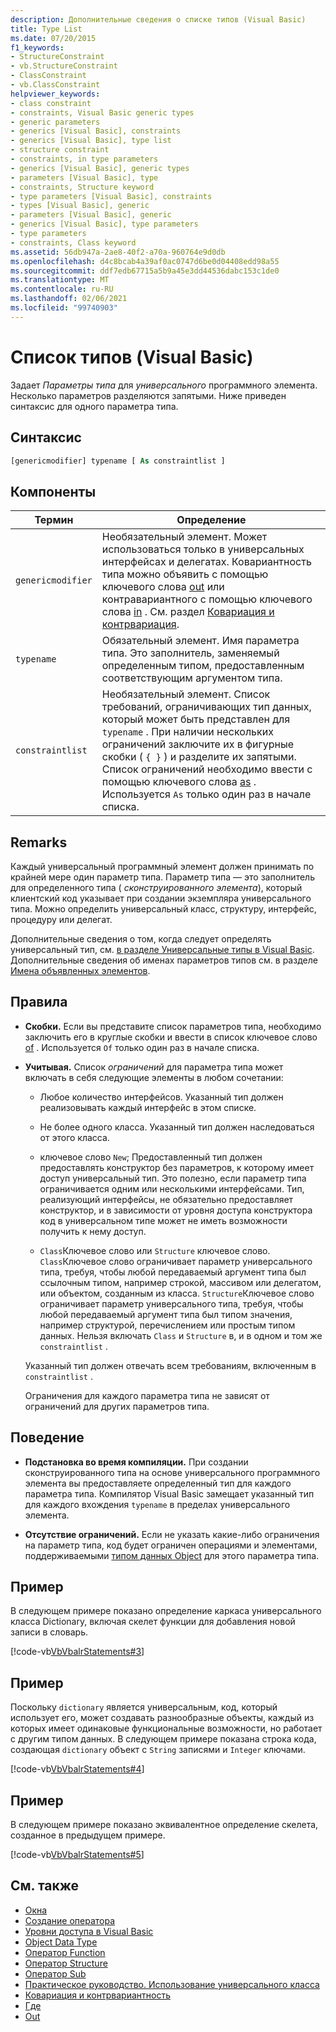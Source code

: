 ```yaml
---
description: Дополнительные сведения о списке типов (Visual Basic)
title: Type List
ms.date: 07/20/2015
f1_keywords:
- StructureConstraint
- vb.StructureConstraint
- ClassConstraint
- vb.ClassConstraint
helpviewer_keywords:
- class constraint
- constraints, Visual Basic generic types
- generic parameters
- generics [Visual Basic], constraints
- generics [Visual Basic], type list
- structure constraint
- constraints, in type parameters
- generics [Visual Basic], generic types
- parameters [Visual Basic], type
- constraints, Structure keyword
- type parameters [Visual Basic], constraints
- types [Visual Basic], generic
- parameters [Visual Basic], generic
- generics [Visual Basic], type parameters
- type parameters
- constraints, Class keyword
ms.assetid: 56db947a-2ae8-40f2-a70a-960764e9d0db
ms.openlocfilehash: d4c8bcab4a39af0ac0747d6be0d04408edd98a55
ms.sourcegitcommit: ddf7edb67715a5b9a45e3dd44536dabc153c1de0
ms.translationtype: MT
ms.contentlocale: ru-RU
ms.lasthandoff: 02/06/2021
ms.locfileid: "99740903"
---
```

# <a name="type-list-visual-basic"></a>Список типов (Visual Basic)

Задает *Параметры типа* для *универсального* программного элемента. Несколько параметров разделяются запятыми. Ниже приведен синтаксис для одного параметра типа.

## <a name="syntax"></a>Синтаксис

```vb
[genericmodifier] typename [ As constraintlist ]
```

## <a name="parts"></a>Компоненты

|Термин|Определение|
|---|---|
|`genericmodifier`|Необязательный элемент. Может использоваться только в универсальных интерфейсах и делегатах. Ковариантность типа можно объявить с помощью ключевого слова [out](../modifiers/out-generic-modifier.md) или контравариантного с помощью ключевого слова [in](../modifiers/in-generic-modifier.md) . См. раздел [Ковариация и контрвариация](../../programming-guide/concepts/covariance-contravariance/index.md).|
|`typename`|Обязательный элемент. Имя параметра типа. Это заполнитель, заменяемый определенным типом, предоставленным соответствующим аргументом типа.|
|`constraintlist`|Необязательный элемент. Список требований, ограничивающих тип данных, который может быть представлен для `typename` . При наличии нескольких ограничений заключите их в фигурные скобки ( `{ }` ) и разделите их запятыми. Список ограничений необходимо ввести с помощью ключевого слова [as](as-clause.md) . Используется `As` только один раз в начале списка.|

## <a name="remarks"></a>Remarks

Каждый универсальный программный элемент должен принимать по крайней мере один параметр типа. Параметр типа — это заполнитель для определенного типа ( *сконструированного элемента*), который клиентский код указывает при создании экземпляра универсального типа. Можно определить универсальный класс, структуру, интерфейс, процедуру или делегат.

Дополнительные сведения о том, когда следует определять универсальный тип, см. [в разделе Универсальные типы в Visual Basic](../../programming-guide/language-features/data-types/generic-types.md). Дополнительные сведения об именах параметров типов см. в разделе [Имена объявленных элементов](../../programming-guide/language-features/declared-elements/declared-element-names.md).

## <a name="rules"></a>Правила

- **Скобки.** Если вы представите список параметров типа, необходимо заключить его в круглые скобки и ввести в список ключевое слово [of](of-clause.md) . Используется `Of` только один раз в начале списка.

- **Учитывая.** Список *ограничений* для параметра типа может включать в себя следующие элементы в любом сочетании:

  - Любое количество интерфейсов. Указанный тип должен реализовывать каждый интерфейс в этом списке.

  - Не более одного класса. Указанный тип должен наследоваться от этого класса.

  - ключевое слово `New`; Предоставленный тип должен предоставлять конструктор без параметров, к которому имеет доступ универсальный тип. Это полезно, если параметр типа ограничивается одним или несколькими интерфейсами. Тип, реализующий интерфейсы, не обязательно предоставляет конструктор, и в зависимости от уровня доступа конструктора код в универсальном типе может не иметь возможности получить к нему доступ.

  - `Class`Ключевое слово или `Structure` ключевое слово. `Class`Ключевое слово ограничивает параметр универсального типа, требуя, чтобы любой передаваемый аргумент типа был ссылочным типом, например строкой, массивом или делегатом, или объектом, созданным из класса. `Structure`Ключевое слово ограничивает параметр универсального типа, требуя, чтобы любой передаваемый аргумент типа был типом значения, например структурой, перечислением или простым типом данных. Нельзя включать `Class` и `Structure` в, и в одном и том же `constraintlist` .

  Указанный тип должен отвечать всем требованиям, включенным в `constraintlist` .

  Ограничения для каждого параметра типа не зависят от ограничений для других параметров типа.

## <a name="behavior"></a>Поведение

- **Подстановка во время компиляции.** При создании сконструированного типа на основе универсального программного элемента вы предоставляете определенный тип для каждого параметра типа. Компилятор Visual Basic замещает указанный тип для каждого вхождения `typename` в пределах универсального элемента.

- **Отсутствие ограничений.** Если не указать какие-либо ограничения на параметр типа, код будет ограничен операциями и элементами, поддерживаемыми [типом данных Object](../data-types/object-data-type.md) для этого параметра типа.

## <a name="example"></a>Пример

В следующем примере показано определение каркаса универсального класса Dictionary, включая скелет функции для добавления новой записи в словарь.

[!code-vb[VbVbalrStatements#3](~/samples/snippets/visualbasic/VS_Snippets_VBCSharp/VbVbalrStatements/VB/Class1.vb#3)]

## <a name="example"></a>Пример

Поскольку `dictionary` является универсальным, код, который использует его, может создавать разнообразные объекты, каждый из которых имеет одинаковые функциональные возможности, но работает с другим типом данных. В следующем примере показана строка кода, создающая `dictionary` объект с `String` записями и `Integer` ключами.

[!code-vb[VbVbalrStatements#4](~/samples/snippets/visualbasic/VS_Snippets_VBCSharp/VbVbalrStatements/VB/Class1.vb#4)]

## <a name="example"></a>Пример

В следующем примере показано эквивалентное определение скелета, созданное в предыдущем примере.

[!code-vb[VbVbalrStatements#5](~/samples/snippets/visualbasic/VS_Snippets_VBCSharp/VbVbalrStatements/VB/Class1.vb#5)]

## <a name="see-also"></a>См. также

- [Окна](of-clause.md)
- [Создание оператора](../operators/new-operator.md)
- [Уровни доступа в Visual Basic](../../programming-guide/language-features/declared-elements/access-levels.md)
- [Object Data Type](../data-types/object-data-type.md)
- [Оператор Function](function-statement.md)
- [Оператор Structure](structure-statement.md)
- [Оператор Sub](sub-statement.md)
- [Практическое руководство. Использование универсального класса](../../programming-guide/language-features/data-types/how-to-use-a-generic-class.md)
- [Ковариация и контрвариантность](../../programming-guide/concepts/covariance-contravariance/index.md)
- [Где](../modifiers/in-generic-modifier.md)
- [Out](../modifiers/out-generic-modifier.md)
